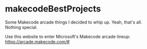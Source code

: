 # makecodeBestProjects
Some Makecode arcade things I decided to whip up.
Yeah, that's all. Nothing special.



Use this website to enter Microsoft's Makecode arcade lineup:
https://arcade.makecode.com/#
